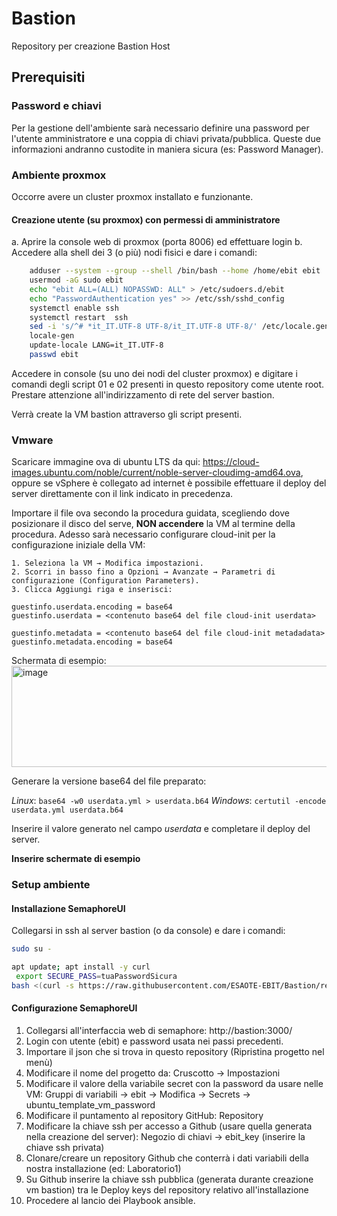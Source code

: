 # Bastion
Repository per creazione Bastion Host


## Prerequisiti

### Password e chiavi
Per la gestione dell'ambiente sarà necessario definire una password per l'utente amministratore e una coppia di chiavi privata/pubblica. 
Queste due informazioni andranno custodite in maniera sicura (es: Password Manager).

### Ambiente proxmox
Occorre avere un cluster proxmox installato e funzionante.

#### Creazione utente (su proxmox) con permessi di amministratore
a. Aprire la console web di proxmox (porta 8006) ed effettuare login
b. Accedere alla shell dei 3 (o più) nodi fisici e dare i comandi:
```bash
    adduser --system --group --shell /bin/bash --home /home/ebit ebit
    usermod -aG sudo ebit
    echo "ebit ALL=(ALL) NOPASSWD: ALL" > /etc/sudoers.d/ebit
    echo "PasswordAuthentication yes" >> /etc/ssh/sshd_config 
    systemctl enable ssh
    systemctl restart  ssh
    sed -i 's/^# *it_IT.UTF-8 UTF-8/it_IT.UTF-8 UTF-8/' /etc/locale.gen
    locale-gen
    update-locale LANG=it_IT.UTF-8
    passwd ebit
```

Accedere in console (su uno dei nodi del cluster proxmox) e digitare i comandi degli script 01 e 02 presenti in questo repository come utente root.
Prestare attenzione all'indirizzamento di rete del server bastion.

Verrà create la VM bastion attraverso gli script presenti.


### Vmware
Scaricare immagine ova di ubuntu LTS da qui: https://cloud-images.ubuntu.com/noble/current/noble-server-cloudimg-amd64.ova, oppure se vSphere è collegato ad internet è possibile effettuare il deploy del server direttamente con il link indicato in precedenza.

Importare il file ova secondo la procedura guidata, scegliendo dove posizionare il disco del serve, **NON accendere** la VM al termine della procedura.
Adesso sarà necessario configurare cloud-init per la configurazione iniziale della VM:

	1. Seleziona la VM → Modifica impostazioni.
	2. Scorri in basso fino a Opzioni → Avanzate → Parametri di configurazione (Configuration Parameters).
	3. Clicca Aggiungi riga e inserisci:
	
```
guestinfo.userdata.encoding = base64
guestinfo.userdata = <contenuto base64 del file cloud-init userdata>

guestinfo.metadata = <contenuto base64 del file cloud-init metadadata>
guestinfo.metadata.encoding = base64
```

Schermata di esempio:
<img width="710" height="162" alt="image" src="https://github.com/user-attachments/assets/03c9e402-cd77-4825-9de3-93e903f4b07c" />



Generare la versione base64 del file preparato:

_Linux_: ``` base64 -w0 userdata.yml > userdata.b64 ```
_Windows_: ``` certutil -encode userdata.yml userdata.b64 ```

Inserire il valore generato nel campo _userdata_ e completare il deploy del server.

**Inserire schermate di esempio**

### Setup ambiente

#### Installazione SemaphoreUI
Collegarsi in ssh al server bastion (o da console) e dare i comandi:
```bash
sudo su -

apt update; apt install -y curl
 export SECURE_PASS=tuaPasswordSicura
bash <(curl -s https://raw.githubusercontent.com/ESAOTE-EBIT/Bastion/refs/heads/main/02_semaphore_ui.sh)
```

#### Configurazione SemaphoreUI
1. Collegarsi all'interfaccia web di semaphore: http://bastion:3000/
2. Login con utente (ebit) e password usata nei passi precedenti.
3. Importare il json che si trova in questo repository (Ripristina progetto nel menù)
4. Modificare il nome del progetto da: Cruscotto -> Impostazioni
5. Modificare il valore della variabile secret con la password da usare nelle VM: Gruppi di variabili -> ebit -> Modifica -> Secrets ->  ubuntu_template_vm_password
6. Modificare il puntamento al repository GitHub: Repository
7. Modificare la chiave ssh per accesso a Github (usare quella generata nella creazione del server): Negozio di chiavi -> ebit_key (inserire la chiave ssh privata)
8. Clonare/creare un repository Github che conterrà i dati variabili della nostra installazione (ed: Laboratorio1)
9. Su Github inserire la chiave ssh pubblica (generata durante creazione vm bastion) tra le Deploy keys del repository relativo all'installazione
10. Procedere al lancio dei Playbook ansible.



